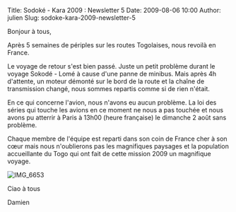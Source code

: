 Title: Sodoké - Kara 2009 : Newsletter 5
Date: 2009-08-06 10:00
Author: julien
Slug: sodoke-kara-2009-newsletter-5

Bonjour à tous,

</p>
Après 5 semaines de périples sur les routes Togolaises, nous revoilà en
France.

</p>
Le voyage de retour s'est bien passé. Juste un petit problème durant le
voyage Sokodé - Lomé à cause d'une panne de minibus. Mais après 4h
d'attente, un moteur démonté sur le bord de la route et la chaîne de
transmission changé, nous sommes repartis comme si de rien n'était.

</p>
En ce qui concerne l'avion, nous n'avons eu aucun problème. La loi des
séries qui touche les avions en ce moment ne nous a pas touchée et nous
avons pu atterrir à Paris à 13h00 (heure française) le dimanche 2 août
sans problème.

</p>
Chaque membre de l'équipe est reparti dans son coin de France cher à son
cœur mais nous n'oublierons pas les magnifiques paysages et la
population accueillante du Togo qui ont fait de cette mission 2009 un
magnifique voyage.

</p>

![IMG_6653]({static}/images/IMG_6653.JPG)

Ciao à tous

</p>
Damien

</p>
